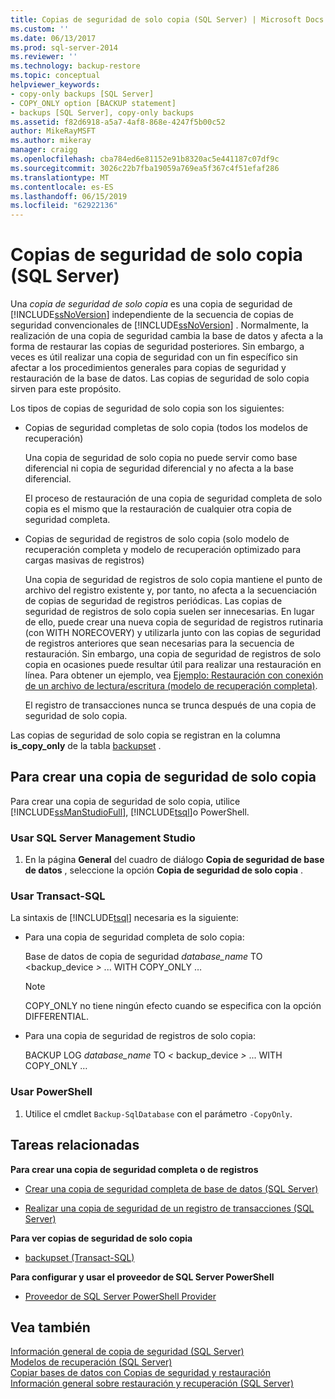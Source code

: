 ```yaml
---
title: Copias de seguridad de solo copia (SQL Server) | Microsoft Docs
ms.custom: ''
ms.date: 06/13/2017
ms.prod: sql-server-2014
ms.reviewer: ''
ms.technology: backup-restore
ms.topic: conceptual
helpviewer_keywords:
- copy-only backups [SQL Server]
- COPY_ONLY option [BACKUP statement]
- backups [SQL Server], copy-only backups
ms.assetid: f82d6918-a5a7-4af8-868e-4247f5b00c52
author: MikeRayMSFT
ms.author: mikeray
manager: craigg
ms.openlocfilehash: cba784ed6e81152e91b8320ac5e441187c07df9c
ms.sourcegitcommit: 3026c22b7fba19059a769ea5f367c4f51efaf286
ms.translationtype: MT
ms.contentlocale: es-ES
ms.lasthandoff: 06/15/2019
ms.locfileid: "62922136"
---
```

# <a name="copy-only-backups-sql-server"></a>Copias de seguridad de solo copia (SQL Server)
  Una *copia de seguridad de solo copia* es una copia de seguridad de [!INCLUDE[ssNoVersion](../../includes/ssnoversion-md.md)] independiente de la secuencia de copias de seguridad convencionales de [!INCLUDE[ssNoVersion](../../includes/ssnoversion-md.md)] . Normalmente, la realización de una copia de seguridad cambia la base de datos y afecta a la forma de restaurar las copias de seguridad posteriores. Sin embargo, a veces es útil realizar una copia de seguridad con un fin específico sin afectar a los procedimientos generales para copias de seguridad y restauración de la base de datos. Las copias de seguridad de solo copia sirven para este propósito.  
  
 Los tipos de copias de seguridad de solo copia son los siguientes:  
  
-   Copias de seguridad completas de solo copia (todos los modelos de recuperación)  
  
     Una copia de seguridad de solo copia no puede servir como base diferencial ni copia de seguridad diferencial y no afecta a la base diferencial.  
  
     El proceso de restauración de una copia de seguridad completa de solo copia es el mismo que la restauración de cualquier otra copia de seguridad completa.  
  
-   Copias de seguridad de registros de solo copia (solo modelo de recuperación completa y modelo de recuperación optimizado para cargas masivas de registros)  
  
     Una copia de seguridad de registros de solo copia mantiene el punto de archivo del registro existente y, por tanto, no afecta a la secuenciación de copias de seguridad de registros periódicas. Las copias de seguridad de registros de solo copia suelen ser innecesarias. En lugar de ello, puede crear una nueva copia de seguridad de registros rutinaria (con WITH NORECOVERY) y utilizarla junto con las copias de seguridad de registros anteriores que sean necesarias para la secuencia de restauración. Sin embargo, una copia de seguridad de registros de solo copia en ocasiones puede resultar útil para realizar una restauración en línea. Para obtener un ejemplo, vea [Ejemplo: Restauración con conexión de un archivo de lectura/escritura &#40;modelo de recuperación completa&#41;](example-online-restore-of-a-read-write-file-full-recovery-model.md).  
  
     El registro de transacciones nunca se trunca después de una copia de seguridad de solo copia.  
  
 Las copias de seguridad de solo copia se registran en la columna **is_copy_only** de la tabla [backupset](/sql/relational-databases/system-tables/backupset-transact-sql) .  
  
## <a name="to-create-a-copy-only-backup"></a>Para crear una copia de seguridad de solo copia  
 Para crear una copia de seguridad de solo copia, utilice [!INCLUDE[ssManStudioFull](../../includes/ssmanstudiofull-md.md)], [!INCLUDE[tsql](../../../includes/tsql-md.md)]o PowerShell.  
  
###  <a name="SSMSProcedure"></a> Usar SQL Server Management Studio  
  
1.  En la página **General** del cuadro de diálogo **Copia de seguridad de base de datos** , seleccione la opción **Copia de seguridad de solo copia** .  
  
###  <a name="TsqlProcedure"></a> Usar Transact-SQL  
 La sintaxis de [!INCLUDE[tsql](../../../includes/tsql-md.md)] necesaria es la siguiente:  
  
-   Para una copia de seguridad completa de solo copia:  
  
     Base de datos de copia de seguridad *database_name* TO \<backup_device *>* ... WITH COPY_ONLY …  
  
    > [!NOTE]  
    >  COPY_ONLY no tiene ningún efecto cuando se especifica con la opción DIFFERENTIAL.  
  
-   Para una copia de seguridad de registros de solo copia:  
  
     BACKUP LOG *database_name* TO *\<* backup_device *>* ... WITH COPY_ONLY …  
  
###  <a name="PowerShellProcedure"></a> Usar PowerShell  
  
1.  Utilice el cmdlet `Backup-SqlDatabase` con el parámetro `-CopyOnly`.  
  
##  <a name="RelatedTasks"></a> Tareas relacionadas  
 **Para crear una copia de seguridad completa o de registros**  
  
-   [Crear una copia de seguridad completa de base de datos &#40;SQL Server&#41;](create-a-full-database-backup-sql-server.md)  
  
-   [Realizar una copia de seguridad de un registro de transacciones &#40;SQL Server&#41;](back-up-a-transaction-log-sql-server.md)  
  
 **Para ver copias de seguridad de solo copia**  
  
-   [backupset &#40;Transact-SQL&#41;](/sql/relational-databases/system-tables/backupset-transact-sql)  
  
 **Para configurar y usar el proveedor de SQL Server PowerShell**  
  
-   [Proveedor de SQL Server PowerShell Provider](../../powershell/sql-server-powershell-provider.md)  
  

  
## <a name="see-also"></a>Vea también  
 [Información general de copia de seguridad &#40;SQL Server&#41;](backup-overview-sql-server.md)   
 [Modelos de recuperación &#40;SQL Server&#41;](recovery-models-sql-server.md)   
 [Copiar bases de datos con Copias de seguridad y restauración](../databases/copy-databases-with-backup-and-restore.md)   
 [Información general sobre restauración y recuperación &#40;SQL Server&#41;](restore-and-recovery-overview-sql-server.md)  
  
  
